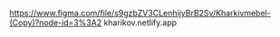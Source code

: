 https://www.figma.com/file/s9gzbZV3CLenhijyBrB2Sv/Kharkivmebel-(Copy)?node-id=3%3A2
kharikov.netlify.app
